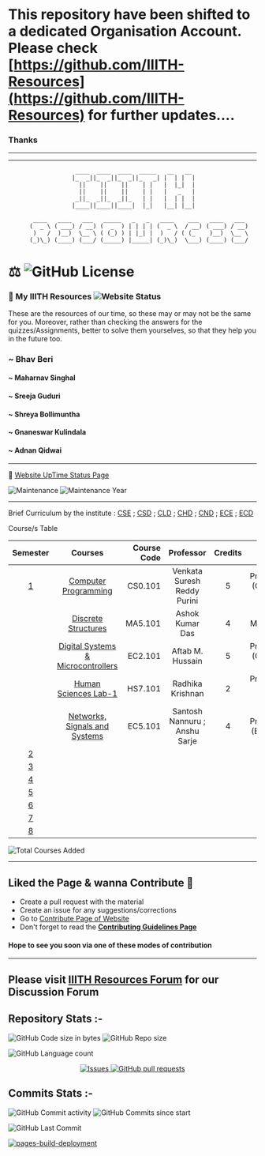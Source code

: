 # This repository have been shifted to a dedicated Organisation Account. Please check [https://github.com/IIITH-Resources](https://github.com/IIITH-Resources) for further updates....
### Thanks
-----
-----
``` 
                   ____  ____  ____  _____   __   __
                  |_  _||_  _||_  _||_   _| |  | |  |
                    ||    ||    ||    | |   |  |_|  |
                    ||    ||    ||    | |   |   _   |
                   _||_  _||_  _||_   | |   |  | |  |
                  |____||____||____|  |_|   |__| |__|
         
       ____   ____   ___   _____   _   _   ____    ___   ____   ___
      (  _ \ ( ___) / __) (  _  ) | | | | (  _ \  / __) ( ___) / __)
       )   /  )__)  \__ \ ( (_) ) | |_| |  )   / ( (_    )__)  \__ \
      (_)\_) (____) (___/ (_____) |_____| (_)\_)  \___) (____) (___/ 
 ```
# ⚖️ ![GitHub License](https://img.shields.io/github/license/bhavberi/IIITH-Resources?label=License&style=plastic&logo=Github)
### 📝  My IIITH Resources ![Website Status](https://img.shields.io/website?down_color=red&down_message=Waiting&label=IIITH-Resources%20Website%20Status&style=plastic&up_color=green&up_message=UP&url=https%3A%2F%2Fbhavberi.github.io%2FIIITH-Resources%2F)

These are the resources of our time, so these may or may not be the same for you. Moreover, rather than checking the answers for the quizzes/Assignments, better to solve them yourselves, so that they help you in the future too.

### ~ Bhav Beri
#### ~ Maharnav Singhal
#### ~ Sreeja Guduri
#### ~ Shreya Bollimuntha
#### ~ Gnaneswar Kulindala
#### ~ Adnan Qidwai
----
🚀 [Website UpTime Status Page](./Website-Status.md)

![Maintenance](https://img.shields.io/maintenance/yes/2022?color=success&label=Maintained%20-&style=plastic)
![Maintenance Year](https://img.shields.io/badge/Last%20Maintained%20Year-2022-ff69b4)

----

Brief Curriculum by the institute : [CSE](https://www.iiit.ac.in/academics/curriculum/undergraduate/cse/) ; [CSD](https://www.iiit.ac.in/academics/curriculum/undergraduate/csd/) ; [CLD](https://www.iiit.ac.in/academics/curriculum/undergraduate/cld/) ; [CHD](https://www.iiit.ac.in/academics/curriculum/undergraduate/chd/) ; [CND](https://www.iiit.ac.in/academics/curriculum/undergraduate/cnd/) ; [ECE](https://www.iiit.ac.in/academics/curriculum/undergraduate/ece/) ; [ECD](https://www.iiit.ac.in/academics/curriculum/undergraduate/ecd/)

Course/s Table

|Semester | Courses | Course Code | Professor | Credits | Course Type | 
| :--------: | :-----------------: | -------: | :---------------: | :-------: | ----------: |
| [1](https://github.com/bhavberi/IIITH-Resources/tree/main/Semester-1) | [Computer Programming](https://github.com/bhavberi/IIITH-Resources/tree/main/Semester-1/Computer_Programming) | CS0.101 | Venkata Suresh Reddy Purini | 5 | Programme (CXX/ECX) Core | 
|  | [Discrete Structures](https://github.com/bhavberi/IIITH-Resources/tree/main/Semester-1/Discrete_Structures) | MA5.101 | Ashok Kumar Das | 4 | Maths Core | 
|  | [Digital Systems & Microcontrollers](https://github.com/bhavberi/IIITH-Resources/tree/main/Semester-1/Digital_System%26Microcontrollers) | EC2.101 | Aftab M. Hussain | 5 | Programme (CXX/ECX) Core | 
|  | [Human Sciences Lab-1](https://github.com/bhavberi/IIITH-Resources/tree/main/Semester-1/Human_Sciences_Lab1) | HS7.101 | Radhika Krishnan | 2 | Programme (CHD) Core |
|  | [Networks, Signals and Systems](https://github.com/bhavberi/IIITH-Resources/tree/main/Semester-1/Networks_Signals_and_Systems) | EC5.101 | Santosh Nannuru ; Anshu Sarje | 4 | Programme (ECX) Core |
| [2](https://github.com/bhavberi/IIITH-Resources) |  |  |  |  |  | 
| [3](https://github.com/bhavberi/IIITH-Resources) |  |  |  |  |  | 
| [4](https://github.com/bhavberi/IIITH-Resources) |  |  |  |  |  | 
| [5](https://github.com/bhavberi/IIITH-Resources) |  |  |  |  |  | 
| [6](https://github.com/bhavberi/IIITH-Resources) |  |  |  |  |  | 
| [7](https://github.com/bhavberi/IIITH-Resources) |  |  |  |  |  | 
| [8](https://github.com/bhavberi/IIITH-Resources) |  |  |  |  |  | 

<!--- Replace the above semester wise for further additions
| [2](https://github.com/bhavberi/IIITH-Resources/tree/main/Semester-2) |  |  |  |  |  | 
| [3](https://github.com/bhavberi/IIITH-Resources/tree/main/Semester-3) |  |  |  |  |  | 
| [4](https://github.com/bhavberi/IIITH-Resources/tree/main/Semester-4) |  |  |  |  |  | 
| [5](https://github.com/bhavberi/IIITH-Resources/tree/main/Semester-5) |  |  |  |  |  | 
| [6](https://github.com/bhavberi/IIITH-Resources/tree/main/Semester-6) |  |  |  |  |  | 
| [7](https://github.com/bhavberi/IIITH-Resources/tree/main/Semester-7) |  |  |  |  |  | 
| [8](https://github.com/bhavberi/IIITH-Resources/tree/main/Semester-8) |  |  |  |  |  | 
--->
![Total Courses Added](https://img.shields.io/badge/Total%20Courses%20Added-5-white)

----
## Liked the Page & wanna Contribute 🎉
- Create a pull request with the material
- Create an issue for any suggestions/corrections
- Go to [Contribute Page of Website](https://bhavberi.github.io/IIITH-Resources/#contribute)
- Don't forget to read the **[Contributing Guidelines Page](./.github/CONTRIBUTING.md)**

#### Hope to see you soon via one of these modes of contribution
----
Please visit [IIITH Resources Forum](https://iiith.boards.net/) for our Discussion Forum
-----

## Repository Stats :-

![GitHub Code size in bytes](https://img.shields.io/github/languages/code-size/bhavberi/IIITH-Resources?color=yellow&label=Code%20Size&style=plastic)
![GitHub Repo size](https://img.shields.io/github/repo-size/bhavberi/IIITH-Resources?color=orange&label=Repository%20Size)

![GitHub Language count](https://img.shields.io/github/languages/count/bhavberi/IIITH-Resources?label=Number%20of%20Languages%20Used&style=plastic)

<div align="center">
  <a href="https://github.com//bhavberi/IIITH-Resources/issues">
    <img alt="Issues" src="https://img.shields.io/github/issues/bhavberi/IIITH-Resources?color=0088ff&style=for-the-badge&logo=github"/>
  </a>
  <a href="https://github.com//bhavberi/IIITH-Resources/pulls">
    <img alt="GitHub pull requests" src="https://img.shields.io/github/issues-pr/bhavberi/IIITH-Resources?color=0088ff&style=for-the-badge&logo=github"/>
  </a>
</div>

## Commits Stats :-

![GitHub Commit activity](https://img.shields.io/github/commit-activity/y/bhavberi/IIITH-Resources?color=green&label=Commits%20Activity%20in%20Last%20Year&style=plastic)
![GitHub Commits since start](https://img.shields.io/github/commits-since/bhavberi/IIITH-Resources/53c376bd3fcb0dc1667c50f9484012abca38f39c?color=white&label=Total%20Commits%20since%20Start&style=plastic)


![GitHub Last Commit](https://img.shields.io/github/last-commit/bhavberi/IIITH-Resources?color=red&label=Last%20Commit&style=plastic)

[![pages-build-deployment](https://github.com/bhavberi/IIITH-Resources/actions/workflows/pages/pages-build-deployment/badge.svg?branch=main)](https://github.com/bhavberi/IIITH-Resources/actions/workflows/pages/pages-build-deployment)
